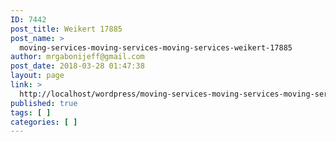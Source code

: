 ```yaml
---
ID: 7442
post_title: Weikert 17885
post_name: >
  moving-services-moving-services-moving-services-weikert-17885
author: mrgabonijeff@gmail.com
post_date: 2018-03-28 01:47:38
layout: page
link: >
  http://localhost/wordpress/moving-services-moving-services-moving-services-weikert-17885/
published: true
tags: [ ]
categories: [ ]
---
```

